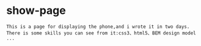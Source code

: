 # show-page
    This is a page for displaying the phone,and i wrote it in two days.
    There is some skills you can see from it:css3、html5、BEM design model ...
